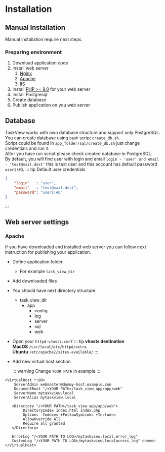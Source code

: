 # Installation

## Manual Installation
Manual installation require next steps.

### Preparing environment
1. Download application code
2. Install web server
    1. [Nginx](https://nginx.org/ru/)
    2. [Apache](https://apache.org/)
    3. [IIS](https://www.iis.net/)
3. Install [PHP >= 8.0](https://www.php.net/) for your web server
4. Install Postgresql
5. Create database
6. Publish application on you web server

## Database
TaskView works with own database structure and support only PostgreSQL.  
You can create database using `bash` script `create_db.sh`.   
Script could be found in `app_folder/sql/create_db.sh` just change credentials and run it.  
After you have run script please check created database in PostgreSQL.  
By default, you will find user with login and email `login - 'user' and email - 'test@mail.dest'` this is test user and 
this account has default password `user1!#Q`.
::: tip
Default user credentials
```json
{
    "login"   : "user",
    "email"   : "test@mail.dest",
    "password": "user1!#Q"
}
```
:::

## Web server settings

### Apache

If you have downloaded and installed web server you can follow next instruction for publishing your application.

- Define application folder
    - For example `task_view_dir`
- Add downloaded files
- You should have next directory structure
    - task_view_dir
        - app
            - config
            - log
            - server
            - sql
            - web
- Open your `httpd-vhosts.conf`
  ::: tip
  **vhosts destination**  
  **MacOS** `/usr/local/etc/httpd/extra`  
  **Ubuntu** `/etc/apache2/sites-available/`
  :::
- Add new virtual host section

  ::: warning 
  Change `YOUR PATH` in example
  :::

```apacheconf
<VirtualHost *:80>
    ServerAdmin webmaster@dummy-host.example.com
    DocumentRoot "/<YOUR PATH>/task_view_app/app/web"
    ServerName mytaskview.local
    ServerAlias mytaskview.local

   <Directory "/<YOUR PATH>/task_view_app/app/web">
        DirectoryIndex index.html index.php
        Options -Indexes +FollowSymLinks +Includes
        AllowOverride All
        Require all granted
   </Directory>

   ErrorLog "/<YOUR PATH TO LOG>/mytaskview.local.error_log"
   CustomLog "/<YOUR PATH TO LOG>/mytaskview.localaccess_log" common
</VirtualHost>
```
